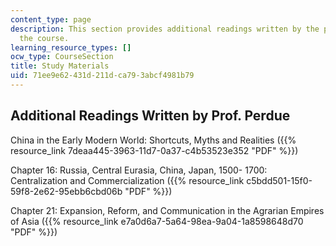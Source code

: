 ```yaml
---
content_type: page
description: This section provides additional readings written by the professor of
  the course.
learning_resource_types: []
ocw_type: CourseSection
title: Study Materials
uid: 71ee9e62-431d-211d-ca79-3abcf4981b79
---
```


Additional Readings Written by Prof. Perdue
-------------------------------------------

China in the Early Modern World: Shortcuts, Myths and Realities ({{% resource_link 7deaa445-3963-11d7-0a37-c4b53523e352 "PDF" %}})

Chapter 16: Russia, Central Eurasia, China, Japan, 1500- 1700: Centralization and Commercialization ({{% resource_link c5bdd501-15f0-59f8-2e62-95ebb6cbd06b "PDF" %}})

Chapter 21: Expansion, Reform, and Communication in the Agrarian Empires of Asia ({{% resource_link e7a0d6a7-5a64-98ea-9a04-1a8598648d70 "PDF" %}})